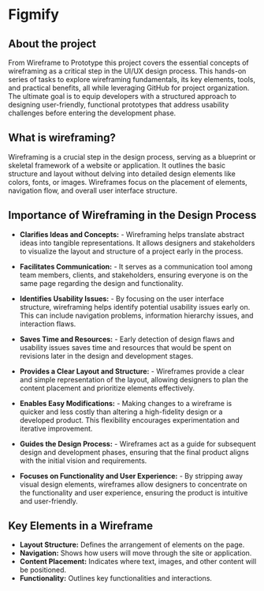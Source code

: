 # Figmify

## About the project

From Wireframe to Prototype this project covers the essential concepts of wireframing as a critical step in the UI/UX design process. This hands-on series of tasks to explore wireframing fundamentals, its key elements, tools, and practical benefits, all while leveraging GitHub for project organization. The ultimate goal is to equip developers with a structured approach to designing user-friendly, functional prototypes that address usability challenges before entering the development phase.

## What is wireframing?

Wireframing is a crucial step in the design process, serving as a blueprint or skeletal framework of a website or application. It outlines the basic structure and layout without delving into detailed design elements like colors, fonts, or images. Wireframes focus on the placement of elements, navigation flow, and overall user interface structure.

## Importance of Wireframing in the Design Process

- **Clarifies Ideas and Concepts:** - Wireframing helps translate abstract ideas into tangible representations. It allows designers and stakeholders to visualize the layout and structure of a project early in the process.

- **Facilitates Communication:** - It serves as a communication tool among team members, clients, and stakeholders, ensuring everyone is on the same page regarding the design and functionality.

- **Identifies Usability Issues:** - By focusing on the user interface structure, wireframing helps identify potential usability issues early on. This can include navigation problems, information hierarchy issues, and interaction flaws.

- **Saves Time and Resources:** - Early detection of design flaws and usability issues saves time and resources that would be spent on revisions later in the design and development stages.

- **Provides a Clear Layout and Structure:** - Wireframes provide a clear and simple representation of the layout, allowing designers to plan the content placement and prioritize elements effectively.

- **Enables Easy Modifications:** - Making changes to a wireframe is quicker and less costly than altering a high-fidelity design or a developed product. This flexibility encourages experimentation and iterative improvement.

- **Guides the Design Process:** - Wireframes act as a guide for subsequent design and development phases, ensuring that the final product aligns with the initial vision and requirements.

- **Focuses on Functionality and User Experience:** - By stripping away visual design elements, wireframes allow designers to concentrate on the functionality and user experience, ensuring the product is intuitive and user-friendly.

## Key Elements in a Wireframe

- **Layout Structure:** Defines the arrangement of elements on the page.
- **Navigation:** Shows how users will move through the site or application.
- **Content Placement:** Indicates where text, images, and other content will be positioned.
- **Functionality:** Outlines key functionalities and interactions.
